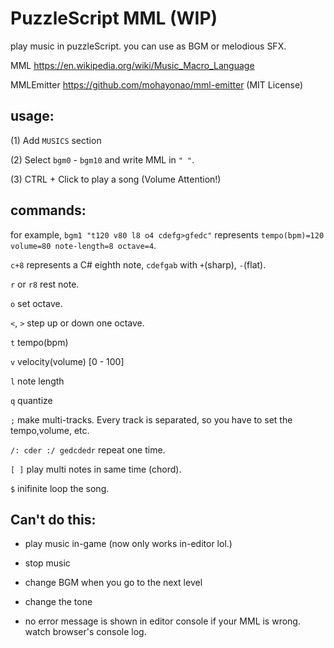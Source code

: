 # PuzzleScript MML (WIP)

play music in puzzleScript. you can use as BGM or melodious SFX.

MML https://en.wikipedia.org/wiki/Music_Macro_Language

MMLEmitter https://github.com/mohayonao/mml-emitter (MIT License)

## usage:

(1) Add `MUSICS` section

(2) Select `bgm0` - `bgm10` and write MML in `" "`.

(3) CTRL + Click to play a song (Volume Attention!) 

## commands:

for example, `bgm1 "t120 v80 l8 o4 cdefg>gfedc"` represents `tempo(bpm)=120 volume=80 note-length=8 octave=4`.

`c+8` represents a C# eighth note, `cdefgab` with `+`(sharp), `-`(flat).

`r` or `r8` rest note.

`o` set octave.

`<`, `>` step up or down one octave. 

`t` tempo(bpm)

`v` velocity(volume) [0 - 100]

`l` note length

`q` quantize

`;` make multi-tracks. Every track is separated, so you have to set the tempo,volume, etc.

`/: cder :/ gedcdedr` repeat one time.

`[ ]` play multi notes in same time (chord). 

`$` inifinite loop the song.


## Can't do this:

* play music in-game (now only works in-editor lol.)

* stop music

* change BGM when you go to the next level

* change the tone

* no error message is shown in editor console if your MML is wrong. watch browser's console log.